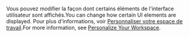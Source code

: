 <span data-ttu-id="10843-101">Vous pouvez modifier la façon dont certains éléments de l'interface utilisateur sont affichés.</span><span class="sxs-lookup"><span data-stu-id="10843-101">You can change how certain UI elements are displayed.</span></span> <span data-ttu-id="10843-102">Pour plus d'informations, voir [Personnaliser votre espace de travail](../ui-personalization-user.md).</span><span class="sxs-lookup"><span data-stu-id="10843-102">For more information, see [Personalize Your Workspace](../ui-personalization-user.md).</span></span>
